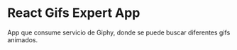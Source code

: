 # React Gifs Expert App
App que consume servicio de Giphy, donde se puede buscar diferentes gifs animados.
